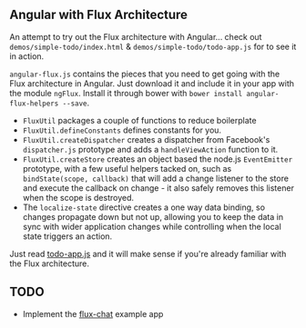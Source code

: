 ## Angular with Flux Architecture

An attempt to try out the Flux architecture with Angular... check out
`demos/simple-todo/index.html` & `demos/simple-todo/todo-app.js` for to
see it in action.

`angular-flux.js` contains the pieces that you need to get going with
the Flux architecture in Angular. Just download it and include it in
your app with the module `ngFlux`. Install it through bower with
`bower install angular-flux-helpers --save`.

- `FluxUtil` packages a couple of functions to reduce boilerplate
- `FluxUtil.defineConstants` defines constants for you.
- `FluxUtil.createDispatcher` creates a dispatcher from Facebook's
  `dispatcher.js` prototype and adds a `handleViewAction` function to
   it.
- `FluxUtil.createStore` creates an object based the node.js
  `EventEmitter` prototype, with a few useful helpers tacked on, such as
  `bindState(scope, callback)` that will add a change listener to the
  store and execute the callback on change - it also safely removes this
  listener when the scope is destroyed.
- The `localize-state` directive creates a one way data binding, so
  changes propagate down but not up, allowing you to keep the data in
  sync with wider application changes while controlling when the local
  state triggers an action.

Just read
[todo-app.js](https://github.com/brentvatne/angular-flux/blob/master/demos/simple-todo/todo-app.js)
and it will make sense if you're already familiar with the Flux
architecture.

## TODO

- Implement the
  [flux-chat](https://github.com/facebook/flux/tree/master/examples/flux-chat)
  example app
